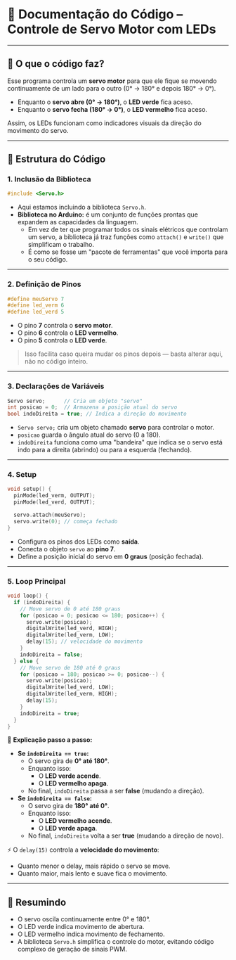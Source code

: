 # 📘 Documentação do Código – Controle de Servo Motor com LEDs

---

## 🔹 O que o código faz?

Esse programa controla um **servo motor** para que ele fique se movendo continuamente de um lado para o outro (0° → 180° e depois 180° → 0°).

* Enquanto o **servo abre (0° → 180°)**, o **LED verde** fica aceso.
* Enquanto o **servo fecha (180° → 0°)**, o **LED vermelho** fica aceso.

Assim, os LEDs funcionam como indicadores visuais da direção do movimento do servo.

---

## 🔹 Estrutura do Código

### 1. **Inclusão da Biblioteca**

```cpp
#include <Servo.h>
```

* Aqui estamos incluindo a biblioteca `Servo.h`.
* **Biblioteca no Arduino:** é um conjunto de funções prontas que expandem as capacidades da linguagem.
  * Em vez de ter que programar todos os sinais elétricos que controlam um servo, a biblioteca já traz funções como `attach()` e `write()` que simplificam o trabalho.
  * É como se fosse um "pacote de ferramentas" que você importa para o seu código.

---

### 2. **Definição de Pinos**

```cpp
#define meuServo 7
#define led_verm 6
#define led_verd 5
```

* O pino **7** controla o **servo motor**.
* O pino **6** controla o **LED vermelho**.
* O pino **5** controla o **LED verde**.

> Isso facilita caso queira mudar os pinos depois — basta alterar aqui, não no código inteiro.

---

### 3. **Declarações de Variáveis**

```cpp
Servo servo;      // Cria um objeto "servo"
int posicao = 0;  // Armazena a posição atual do servo
bool indoDireita = true; // Indica a direção do movimento
```

* `Servo servo;` cria um objeto chamado **servo** para controlar o motor.
* `posicao` guarda o ângulo atual do servo (0 a 180).
* `indoDireita` funciona como uma "bandeira" que indica se o servo está indo para a direita (abrindo) ou para a esquerda (fechando).

---

### 4. **Setup**

```cpp
void setup() {
  pinMode(led_verm, OUTPUT);
  pinMode(led_verd, OUTPUT);

  servo.attach(meuServo);
  servo.write(0); // começa fechado
}
```

* Configura os pinos dos LEDs como **saída**.
* Conecta o objeto `servo` ao **pino 7**.
* Define a posição inicial do servo em **0 graus** (posição fechada).

---

### 5. **Loop Principal**

```cpp
void loop() {
  if (indoDireita) {
    // Move servo de 0 até 180 graus
    for (posicao = 0; posicao <= 180; posicao++) {
      servo.write(posicao);
      digitalWrite(led_verd, HIGH);
      digitalWrite(led_verm, LOW);
      delay(15); // velocidade do movimento
    }
    indoDireita = false;
  } else {
    // Move servo de 180 até 0 graus
    for (posicao = 180; posicao >= 0; posicao--) {
      servo.write(posicao);
      digitalWrite(led_verd, LOW);
      digitalWrite(led_verm, HIGH);
      delay(15);
    }
    indoDireita = true;
  }
}
```

🔎 **Explicação passo a passo:**

* **Se `indoDireita == true`:**
  * O servo gira de **0° até 180°**.
  * Enquanto isso:
    * O **LED verde acende**.
    * O **LED vermelho apaga**.
  * No final, `indoDireita` passa a ser **false** (mudando a direção).
* **Se `indoDireita == false`:**
  * O servo gira de **180° até 0°**.
  * Enquanto isso:
    * O **LED vermelho acende**.
    * O **LED verde apaga**.
  * No final, `indoDireita` volta a ser **true** (mudando a direção de novo).

⚡ O `delay(15)` controla a **velocidade do movimento**:

* Quanto menor o delay, mais rápido o servo se move.
* Quanto maior, mais lento e suave fica o movimento.

---

## 🔹 Resumindo

* O servo oscila continuamente entre 0° e 180°.
* O LED verde indica movimento de abertura.
* O LED vermelho indica movimento de fechamento.
* A biblioteca `Servo.h` simplifica o controle do motor, evitando código complexo de geração de sinais PWM.
